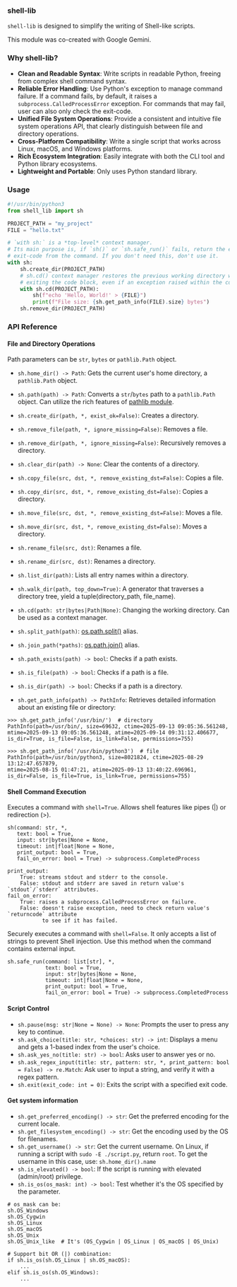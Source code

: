 ### shell-lib

`shell-lib` is designed to simplify the writing of Shell-like scripts.

This module was co-created with Google Gemini.

### Why shell-lib?

- **Clean and Readable Syntax**: Write scripts in readable Python, freeing from complex shell command syntax.
- **Reliable Error Handling**: Use Python's exception to manage command failure. If a command fails, by default, it raises a `subprocess.CalledProcessError` exception. For commands that may fail, user can also only check the exit-code.
- **Unified File System Operations**: Provide a consistent and intuitive file system operations API, that clearly distinguish between file and directory operations.
- **Cross-Platform Compatibility**: Write a single script that works across Linux, macOS, and Windows platforms.
- **Rich Ecosystem Integration**: Easily integrate with both the CLI tool and Python library ecosystems.
- **Lightweight and Portable**: Only uses Python standard library.

### Usage

```python
#!/usr/bin/python3
from shell_lib import sh

PROJECT_PATH = "my_project"
FILE = "hello.txt"

# `with sh:` is a *top-level* context manager.
# Its main purpose is, if `sh()` or `sh.safe_run()` fails, return the error
# exit-code from the command. If you don't need this, don't use it.
with sh:
    sh.create_dir(PROJECT_PATH)
    # sh.cd() context manager restores the previous working directory when
    # exiting the code block, even if an exception raised within the code block.
    with sh.cd(PROJECT_PATH):
        sh(f"echo 'Hello, World!' > {FILE}")
        print(f"File size: {sh.get_path_info(FILE).size} bytes")
    sh.remove_dir(PROJECT_PATH)
```

### API Reference


#### File and Directory Operations

Path parameters can be `str`, `bytes` or `pathlib.Path` object.

- `sh.home_dir() -> Path`: Gets the current user's home directory, a `pathlib.Path` object.
- `sh.path(path) -> Path`: Converts a `str`/`bytes` path to a `pathlib.Path` object. Can utilize the rich features of [pathlib module](https://docs.python.org/3/library/pathlib.html).

- `sh.create_dir(path, *, exist_ok=False)`: Creates a directory.
- `sh.remove_file(path, *, ignore_missing=False)`: Removes a file.
- `sh.remove_dir(path, *, ignore_missing=False)`: Recursively removes a directory.
- `sh.clear_dir(path) -> None`: Clear the contents of a directory.
- `sh.copy_file(src, dst, *, remove_existing_dst=False)`: Copies a file.
- `sh.copy_dir(src, dst, *, remove_existing_dst=False)`: Copies a directory.
- `sh.move_file(src, dst, *, remove_existing_dst=False)`: Moves a file.
- `sh.move_dir(src, dst, *, remove_existing_dst=False)`: Moves a directory.
- `sh.rename_file(src, dst)`: Renames a file.
- `sh.rename_dir(src, dst)`: Renames a directory.

- `sh.list_dir(path)`: Lists all entry names within a directory.
- `sh.walk_dir(path, top_down=True)`: A generator that traverses a directory tree, yield a tuple(directory_path, file_name).
- `sh.cd(path: str|bytes|Path|None)`: Changing the working directory. Can be used as a context manager.

- `sh.split_path(path)`: [os.path.split()](https://docs.python.org/3/library/os.path.html#os.path.split) alias.
- `sh.join_path(*paths)`: [os.path.join()](https://docs.python.org/3/library/os.path.html#os.path.join) alias.

- `sh.path_exists(path) -> bool`: Checks if a path exists.
- `sh.is_file(path) -> bool`: Checks if a path is a file.
- `sh.is_dir(path) -> bool`: Checks if a path is a directory.
- `sh.get_path_info(path) -> PathInfo`: Retrieves detailed information about an existing file or directory:

```
>>> sh.get_path_info('/usr/bin/')  # directory
PathInfo(path=/usr/bin/, size=69632, ctime=2025-09-13 09:05:36.561248,
mtime=2025-09-13 09:05:36.561248, atime=2025-09-14 09:31:12.406677,
is_dir=True, is_file=False, is_link=False, permissions=755)

>>> sh.get_path_info('/usr/bin/python3')  # file
PathInfo(path=/usr/bin/python3, size=8021824, ctime=2025-08-29 13:12:47.657879,
mtime=2025-08-15 01:47:21, atime=2025-09-13 13:40:22.696961,
is_dir=False, is_file=True, is_link=True, permissions=755)
```

#### Shell Command Execution

Executes a command with `shell=True`. Allows shell features like pipes (|) or redirection (>).
```
sh(command: str, *,
   text: bool = True,
   input: str|bytes|None = None,
   timeout: int|float|None = None,
   print_output: bool = True,
   fail_on_error: bool = True) -> subprocess.CompletedProcess

print_output:
    True: streams stdout and stderr to the console.
    False: stdout and stderr are saved in return value's `stdout`/`stderr` attributes.
fail_on_error:
    True: raises a subprocess.CalledProcessError on failure.
    False: doesn't raise exception, need to check return value's `returncode` attribute
           to see if it has failed.
```

Securely executes a command with `shell=False`. It only accepts a list of strings to prevent Shell injection. Use this method when the command contains external input.
```
sh.safe_run(command: list[str], *,
            text: bool = True,
            input: str|bytes|None = None,
            timeout: int|float|None = None,
            print_output: bool = True,
            fail_on_error: bool = True) -> subprocess.CompletedProcess
```

#### Script Control

- `sh.pause(msg: str|None = None) -> None`: Prompts the user to press any key to continue.
- `sh.ask_choice(title: str, *choices: str) -> int`: Displays a menu and gets a 1-based index from the user's choice.
- `sh.ask_yes_no(title: str) -> bool`: Asks user to answer yes or no.
- `sh.ask_regex_input(title: str, pattern: str, *, print_pattern: bool = False) -> re.Match`: Ask user to input a string, and verify it with a regex pattern.
- `sh.exit(exit_code: int = 0)`: Exits the script with a specified exit code.

#### Get system information

- `sh.get_preferred_encoding() -> str`: Get the preferred encoding for the current locale.
- `sh.get_filesystem_encoding() -> str`: Get the encoding used by the OS for filenames.
- `sh.get_username() -> str`: Get the current username. On Linux, if running a script with `sudo -E ./script.py`, return `root`. To get the username in this case, use: `sh.home_dir().name`
- `sh.is_elevated() -> bool`: If the script is running with elevated (admin/root) privilege.
- `sh.is_os(os_mask: int) -> bool`: Test whether it's the OS specified by the parameter.

```
# os_mask can be:
sh.OS_Windows
sh.OS_Cygwin
sh.OS_Linux
sh.OS_macOS
sh.OS_Unix
sh.OS_Unix_like  # It's (OS_Cygwin | OS_Linux | OS_macOS | OS_Unix)

# Support bit OR (|) combination:
if sh.is_os(sh.OS_Linux | sh.OS_macOS):
    ...
elif sh.is_os(sh.OS_Windows):
    ...
```
